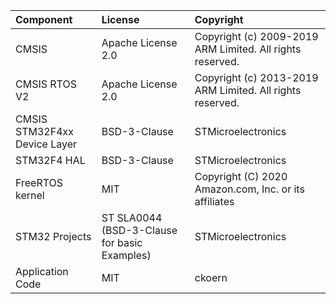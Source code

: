 | Component                       | License              | Copyright |
|:---------                       |:-------              |:----------|
| CMSIS                           | Apache License 2.0   | Copyright (c) 2009-2019 ARM Limited. All rights reserved. |
| CMSIS RTOS V2                   | Apache License 2.0   | Copyright (c) 2013-2019 ARM Limited. All rights reserved. |
| CMSIS STM32F4xx Device Layer    | BSD-3-Clause         | STMicroelectronics |
| STM32F4 HAL                     | BSD-3-Clause         | STMicroelectronics |
| FreeRTOS kernel                 | MIT                  | Copyright (C) 2020 Amazon.com, Inc. or its affiliates |
| STM32 Projects                  | ST SLA0044 (BSD-3-Clause for basic Examples) | STMicroelectronics |
| Application Code                | MIT                  | ckoern             |